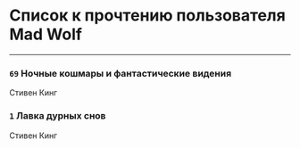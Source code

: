 # Список к прочтению пользователя Mad Wolf
---

### `69` Ночные кошмары и фантастические видения
Стивен Кинг

### `1` Лавка дурных снов
Стивен Кинг

